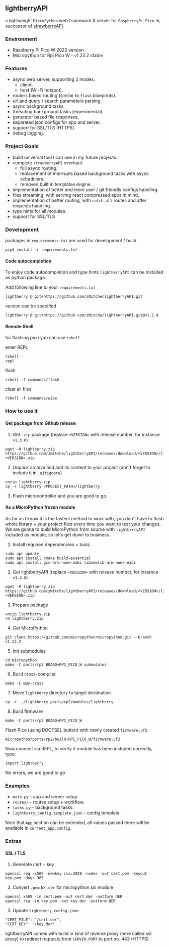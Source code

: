 ## lightberryAPI 

a lightweight `MicroPython` web framework & server for `RaspberryPi Pico W`,
successor of [strawberryAPI](https://github.com/zNitche/strawberryAPI).

### Environment
- Raspberry Pi Pico W 2022 version
- Micropython for Rpi Pico W - v1.22.2 stable

### Features
- async web server, supporting 2 modes:
  - client.
  - host (Wi-Fi hotspot).
- routers based routing (similar to `flask` blueprints).
- url and query / search parameters parsing.
- async background tasks.
- threading background tasks (experimental).
- generator based file responses.
- separated json configs for app and server.
- support for SSL/TLS (HTTPS).
- debug logging.

### Project Goals
- build universal tool I can use in my future projects.
- complete `strawberryAPI` overhaul:
  - full async routing.
  - replacement of interrupts based background tasks with async schedulers.
  - removed built in templates engine.
- implementation of better and more user / git friendly configs handling.
- files streaming, with serving react compressed apps in mind.
- implementation of better routing, with `catch_all` routes and after
requests handling.
- type hints for all modules.
- support for SSL/TLS

### Development
packages in `requirements.txt` are used for development / build
```
pip3 install -r requirements.txt
```

#### Code autocompletion
To enjoy code autocompletion and type hints `lightberryAPI` can be installed as python package.

Add following line to your `requirements.txt`
```
lightberry @ git+https://github.com/zNitche/lightberryAPI.git
```

version can be specified
```
lightberry @ git+https://github.com/zNitche/lightberryAPI.git@v1.2.4
```

#### Remote Shell
for flashing pico you can use `rshell`

enter REPL
```
rshell 
repl
```

flash
```
rshell -f commands/flash
```

clear all files
```
rshell -f commands/wipe
```

### How to use it

#### Get package from Github release

1. Get `.zip` package (replace `<VERSION>` with release number, for instance `v1.3.0`)
```
wget -O lightberry.zip https://github.com/zNitche/lightberryAPI/releases/download/<VERSION>/lightberry-<VERSION>.zip
```

2. Unpack archive and add its content to your project (don't forget to include it in `.gitignore`)
```
unzip lightberry.zip
cp -r lightberry <PROJECT_PATH>/lightberry
```

3. Flash microcontroller and you are good to go.

#### As a MicroPython frozen module

As far as I know it is the fastest method to work with, 
you don't have to flash whole library + your project files every time you want
to test your changes. We are gonna to build MicroPython from source with 
`lightberryAPI` included as module, so let's get down to business.

1. Install required dependencies + tools
```
sudo apt update
sudo apt install cmake build-essential
sudo apt install gcc-arm-none-eabi libnewlib-arm-none-eabi
```

2. Get lightberryAPI (replace `<VERSION>` with release number, for instance `v1.3.0`)
```
wget -O lightberry.zip https://github.com/zNitche/lightberryAPI/releases/download/<VERSION>/lightberry-<VERSION>.zip
```

3. Prepare package
```
unzip lightberry.zip
rm lightberry.zip
```

4. Get MicroPython
```
git clone https://github.com/micropython/micropython.git --branch v1.22.2
```

5. Init submodules
```
cd micropython
make -C ports/rp2 BOARD=RPI_PICO_W submodules
```

6. Build cross-compiler
```
make -C mpy-cross
```

7. Move `lightberry` directory to target destination
```
cp -r ../lightberry ports/rp2/modules/lightberry
```

8. Build firmware
```
make -C ports/rp2 BOARD=RPI_PICO_W
```

Flash Pico (using BOOTSEL button) with newly created `firmware.uf2`
```
micropython/ports/rp2/build-RPI_PICO_W/firmware.uf2
```
Now connect via REPL, to verify if module has been included correctly, type:
```
import lightberry
```

No errors, we are good to go

### Examples
- `main.py` - app and server setup.
- `routes/` - routes setup + workflow.
- `tasks.py` - background tasks.
- `lightberry_config.template.json` - config template.

Note that `App` section can be extended, all values passed there
will be available in `current_app.config`.

### Extras
#### SSL / TLS

1. Generate cert + key
```
openssl req -x509 -newkey rsa:2048 -nodes -out cert.pem -keyout key.pem -days 365
```

2. Convert `.pem` to `.der` for micropython ssl module
```
openssl x509 -in cert.pem -out cert.der -outform DER
openssl rsa -in key.pem -out key.der -outform DER
```

3. Update `lightberry_config.json`
```
"CERT_FILE": "/cert.der",
"CERT_KEY": "/key.der"
```

lightberryAPI comes with build in kind of reverse proxy (here called ssl proxy) to
redirect requests from `SERVER_PORT` to port no. 443 (HTTPS)
